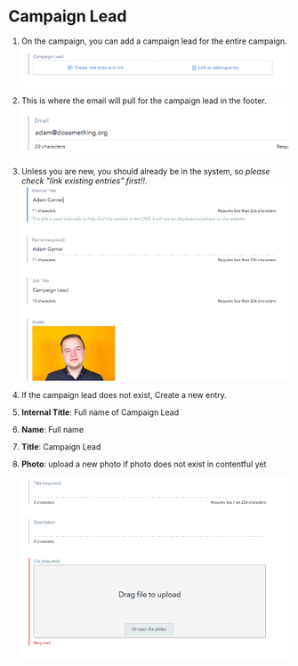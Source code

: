 # Campaign Lead

1. On the campaign, you can add a campaign lead for the entire campaign. ![Campaign Lead Field](../../.gitbook/assets/campaign-lead-field.png)
2. This is where the email will pull for the campaign lead in the footer. ![Campaign Lead Author Email Field](../../.gitbook/assets/author-email-field%20%281%29.png)
3. Unless you are new, you should already be in the system, so _please check "link existing entries" first!!_. ![Campaign Lead Author Data](../../.gitbook/assets/author-data%20%281%29.png)
4. If the campaign lead does not exist, Create a new entry.
5. **Internal Title**: Full name of Campaign Lead
6. **Name**: Full name
7. **Title**: Campaign Lead
8. **Photo**: upload a new photo if photo does not exist in contentful yet

   ![Campaign Lead Photo File Field](../../.gitbook/assets/photo-file-field.png)

